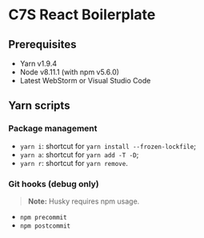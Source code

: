 # C7S React Boilerplate

## Prerequisites

-   Yarn v1.9.4
-   Node v8.11.1 (with npm v5.6.0)
-   Latest WebStorm or Visual Studio Code

## Yarn scripts

### Package management

-   `yarn i`: shortcut for `yarn install --frozen-lockfile`;
-   `yarn a`: shortcut for `yarn add -T -D`;
-   `yarn r`: shortcut for `yarn remove`.

### Git hooks (debug only)

> **Note:** Husky requires npm usage.

-   `npm precommit`
-   `npm postcommit`
